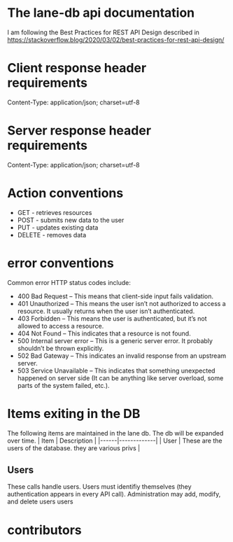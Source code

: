 # The lane-db api documentation
I am following the Best Practices for REST API Design described in https://stackoverflow.blog/2020/03/02/best-practices-for-rest-api-design/ 
# Client response header requirements
Content-Type: application/json; charset=utf-8

# Server response header requirements
Content-Type: application/json; charset=utf-8

# Action conventions
* GET - retrieves resources
* POST - submits new data to the user
* PUT -  updates existing data
* DELETE - removes data
# error conventions
Common error HTTP status codes include:

* 400 Bad Request – This means that client-side input fails validation.
* 401 Unauthorized – This means the user isn’t not authorized to access a resource. It usually returns when the user isn’t authenticated.
* 403 Forbidden – This means the user is authenticated, but it’s not allowed to access a resource.
* 404 Not Found – This indicates that a resource is not found.
* 500 Internal server error – This is a generic server error. It probably shouldn’t be thrown explicitly.
* 502 Bad Gateway – This indicates an invalid response from an upstream server.
* 503 Service Unavailable – This indicates that something unexpected happened on server side (It can be anything like server overload, some parts of the system failed, etc.).
# Items exiting in the DB
The following items are maintained in the lane db. The db will be expanded over time. 
| Item | Description |
|------|-------------|
| User | These are the users of the database. they are various privs |

## Users
These calls handle users. Users must identifiy themselves (they authentication appears in every API call). Administration may add, modify, and delete users users
# contributors